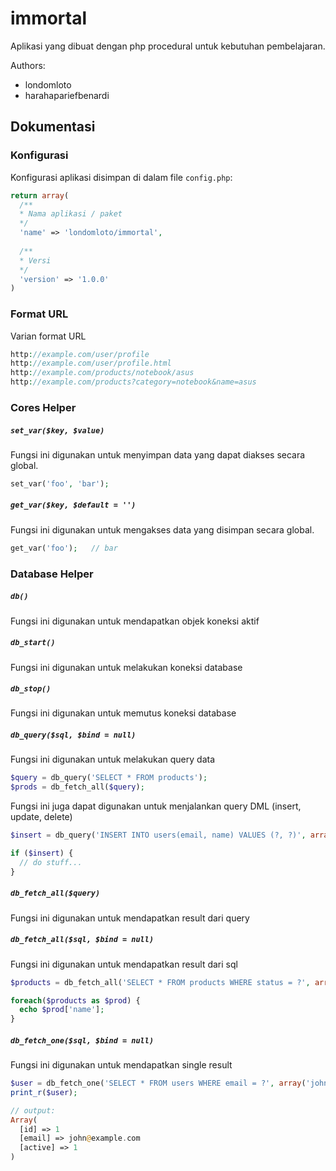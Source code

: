 # immortal
Aplikasi yang dibuat dengan php procedural untuk kebutuhan pembelajaran.

Authors:
* londomloto
* harahapariefbenardi

## Dokumentasi
### Konfigurasi
Konfigurasi aplikasi disimpan di dalam file `config.php`:

```php
return array(
  /**
  * Nama aplikasi / paket
  */
  'name' => 'londomloto/immortal',
  
  /**
  * Versi
  */
  'version' => '1.0.0'
)
```
### Format URL
Varian format URL
```php
http://example.com/user/profile
http://example.com/user/profile.html
http://example.com/products/notebook/asus
http://example.com/products?category=notebook&name=asus
```
### Cores Helper
##### `set_var($key, $value)`
Fungsi ini digunakan untuk menyimpan data yang dapat diakses secara global.
```php
set_var('foo', 'bar');
```
##### `get_var($key, $default = '')`
Fungsi ini digunakan untuk mengakses data yang disimpan secara global.
```php
get_var('foo');   // bar
```

### Database Helper
##### `db()`
Fungsi ini digunakan untuk mendapatkan objek koneksi aktif
##### `db_start()`
Fungsi ini digunakan untuk melakukan koneksi database
##### `db_stop()`
Fungsi ini digunakan untuk memutus koneksi database
##### `db_query($sql, $bind = null)`
Fungsi ini digunakan untuk melakukan query data
```php
$query = db_query('SELECT * FROM products');
$prods = db_fetch_all($query);
```
Fungsi ini juga dapat digunakan untuk menjalankan query DML (insert, update, delete)
```php
$insert = db_query('INSERT INTO users(email, name) VALUES (?, ?)', array('foo@bar.com', 'foo'));

if ($insert) {
  // do stuff...
}
```
##### `db_fetch_all($query)`
Fungsi ini digunakan untuk mendapatkan result dari query
##### `db_fetch_all($sql, $bind = null)`
Fungsi ini digunakan untuk mendapatkan result dari sql
```php
$products = db_fetch_all('SELECT * FROM products WHERE status = ?', array('active'));

foreach($products as $prod) {
  echo $prod['name'];
}
```
##### `db_fetch_one($sql, $bind = null)`
Fungsi ini digunakan untuk mendapatkan single result
```php
$user = db_fetch_one('SELECT * FROM users WHERE email = ?', array('john@example.com'));
print_r($user);

// output:
Array(
  [id] => 1
  [email] => john@example.com
  [active] => 1
)
```
